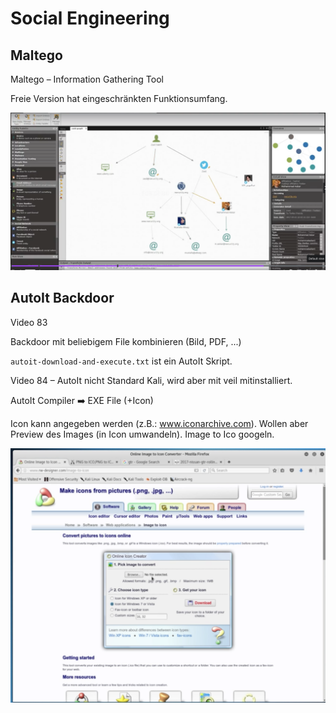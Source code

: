 # Social Engineering



## Maltego

Maltego – Information Gathering Tool

Freie Version hat eingeschränkten Funktionsumfang.

![image-20210827160905256](fig/image-20210827160905256.png)



## AutoIt Backdoor

Video 83

Backdoor mit beliebigem File kombinieren (Bild, PDF, ...)

`autoit-download-and-execute.txt` ist ein AutoIt Skript. 

Video 84 – AutoIt nicht Standard Kali, wird aber mit veil mitinstalliert. 

AutoIt Compiler :arrow_right: EXE File (+Icon)

Icon kann angegeben werden (z.B.: www.iconarchive.com). Wollen aber Preview des Images (in Icon umwandeln). Image to Ico googeln. 

![image-20210827162638446](fig/image-20210827162638446.png)

